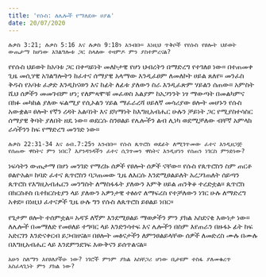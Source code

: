 ```yaml
---
title: 'የሱስ: ለሌሎች የማለደው ሀያል'
date: 20/07/2020
---
```


`ሉቃስ 3:21; ሉቃስ 5:16 እና ሉቃስ 9:18ን አንብቡ። እነዚህ ጥቅሶች የየሱስ የፀሎት ህይወት ውጤታማ ከሆነው አገልግሎቱ ጋር ስላለው ተዛምዶ ምን ያስተምረናል?`

የየሱስ ህይወት ከአባቱ ጋር በቀጣይነት መለኮታዊ የሆነ ህብረትን በማድረግ የተገለፀ ነው። በተጠመቀ ጊዜ መሲሃዊ አገልግሎትን ከፈተና ሰማያዊ አላማው እንዲፈፀም ለመለኮት ሀይል ጸለየ። መንፈስ ቅዱስ የአባቱ ፈቃድ እንዲከናወን እና ከፊት ለፊቱ ያለውን ስራ እንዲፈጽም ሃይልን ሰጠው። አምስት ሺህ ሰዎችን መመገብም ሆነ; የለምጻሞቹ መፈወስ አልያም ከአጋንንት ነፃ ማውጣት በመልካምና በክፉ መካከል ያለው ፍልሚያ የሲኦልን ሃይል ማፈራረሻ ሀይለኛ መሳሪያው ፀሎት መሆኑን የሱስ አውቋል። ፀሎት የኛን ረዳት አልባነት እና ደካማነት ከእግዚአብሔር ሁሉን ቻይነት ጋር የሚያስተሳስር ሰማያዊ ቅባት ያለበት ዘዴ ነው። ወደርሱ ስንፀልይ የሌሎችን ልብ ሊነካ ወደሚቻለው ብቸኛ አምላክ ራሳችንን ከፍ የማድረግ መንገድ ነው።

`ሉቃስ 22:31-34 እና ዕብ.7:25ን አንብቡ። የሱስ ጴጥሮስ ወደፊት ለሚገጥመው ፈተና እንዲዘጋጅ የሰጠው ዋስትና ምን ነበር? እያንዳንዳችን ፈተና ሲገጥመን ዋስትና እንዲሆነን የሰጠን ነገርስ ምንድነው?`

ነፍሳትን ውጤታማ በሆነ መንገድ የማረኩ ሰዎች የፀሎት ሰዎች ናቸው። የሱስ የጴጥሮስን ስም ጠርቶ ፀልዮአል። ከባድ ፈተና ጴጥሮስን ባጋጠመው ጊዜ ለእርሱ እንደሚፀልይለት አረጋገጠለት ሰይጣን ጴጥሮስ የእግዚአብሔርን መንግስት ለማስፋፋት ያለውን እምቅ ሀይል ጠንቅቆ ተረድቷል። ጴጥሮስ በክርስቶስ ቤተክርስቲያን ላይ ያለውን አዎንታዊ ተፅዕኖ ለማፍረስ የተቻለውን ነገር ሁሉ ለማድረግ አቀደ። በነዚህ ፈተናዎች ጊዜ ሁሉ ግን የሱስ ለጴጥሮስ ይፀልይ ነበር።

የጌታም ፀሎት ተሰምቷል። አዳኙ ለኛም እንደሚፀልይ ማወቃችን ምን ያክል አስደናቂ እውነታ ነው። ለሌሎች በመማለድ የመፀለይ ተግባር ላይ እንድንሳተፍ እና ሌሎችን በስም እየጠራን በዙፋኑ ፊት ከፍ አድርገን እንድናቀርብ ይጋብዘናል። በፀሎት መፅናታችን ለምንፀልይላቸው ሰዎች ለመድረስ ሙሉ በሙሉ በእግዚአብሔር ላይ እንደምንደገፍ እውቅናን ይሰጥልናል።

`አሁን ስለማን እየፀለያችሁ ነው? ነገሮች ምንም ያክል አስቸጋሪ ሆነው ቢታዩም ተስፋ ያለመቁረጥ አስፈላጊነት ምን ያክል ነው?`